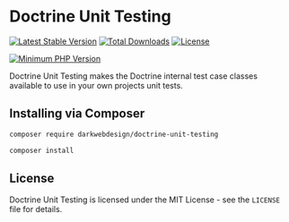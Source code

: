 # Doctrine Unit Testing

[![Latest Stable Version](https://poser.pugx.org/darkwebdesign/doctrine-unit-testing/v/stable?format=flat)](https://packagist.org/packages/darkwebdesign/doctrine-unit-testing)
[![Total Downloads](https://poser.pugx.org/darkwebdesign/doctrine-unit-testing/downloads?format=flat)](https://packagist.org/packages/darkwebdesign/doctrine-unit-testing)
[![License](https://poser.pugx.org/darkwebdesign/doctrine-unit-testing/license?format=flat)](https://packagist.org/packages/darkwebdesign/doctrine-unit-testing)

[![Minimum PHP Version](https://img.shields.io/badge/php-5.3%2B-777BB3.svg)](https://php.net/)

Doctrine Unit Testing makes the Doctrine internal test case classes available to use in your own projects
unit tests.

## Installing via Composer

```bash
composer require darkwebdesign/doctrine-unit-testing
```

```bash
composer install
```

## License

Doctrine Unit Testing is licensed under the MIT License - see the `LICENSE` file for details.
